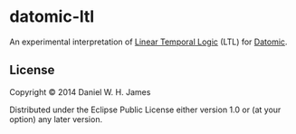 # datomic-ltl

An experimental interpretation of [Linear Temporal Logic](http://en.wikipedia.org/wiki/Linear_temporal_logic) (LTL) for [Datomic](http://www.datomic.com/).


## License

Copyright © 2014 Daniel W. H. James

Distributed under the Eclipse Public License either version 1.0 or (at
your option) any later version.
